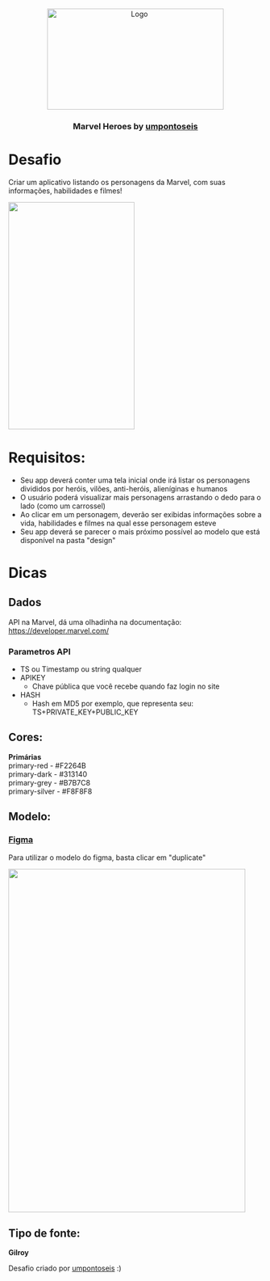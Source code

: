 <br />
<p align="center">
  <a href="https://umpontoseis.com/">
    <img src="https://i.imgur.com/SxSYlTq.png" alt="Logo" width="350" height="200">
  </a>

  <h3 align="center">Marvel Heroes by <a href="https://umpontoseis.com/">umpontoseis</a></h3>

# Desafio
Criar um aplicativo listando os personagens da Marvel, com suas informações, habilidades e filmes!

<img src="https://trello-attachments.s3.amazonaws.com/590fa896d2d25e50583de620/299x577/cff82f8326776d7757234d3383f5021f/marvel.gif" width="250" height="450">

# Requisitos:
- Seu app deverá conter uma tela inicial onde irá listar os personagens divididos por heróis, vilões, anti-heróis, alieníginas e humanos<br>
- O usuário poderá visualizar mais personagens arrastando o dedo para o lado (como um carrossel)<br>
- Ao clicar em um personagem, deverão ser exibidas informações sobre a vida, habilidades e filmes na qual esse personagem esteve<br>
- Seu app deverá se parecer o mais próximo possível ao modelo que está disponível na pasta "design"<br>

# Dicas
## Dados
API na Marvel, dá uma olhadinha na documentação: https://developer.marvel.com/

### Parametros API
- TS ou Timestamp ou string qualquer
- APIKEY
  - Chave pública que você recebe quando faz login no site  
- HASH 
  - Hash em MD5 por exemplo, que representa seu: TS+PRIVATE_KEY+PUBLIC_KEY 
## Cores:
<b>Primárias</b></br>
primary-red - #F2264B</br>
primary-dark - #313140</br>
primary-grey - #B7B7C8</br>
primary-silver - #F8F8F8</br>

## Modelo:
### [Figma](https://www.figma.com/community/file/849367817302905364)<br>
Para utilizar o modelo do figma, basta clicar em "duplicate"

<img src="https://i.imgur.com/YnHlQUE.png" width="470" height="680">

## Tipo de fonte:
<b>Gilroy</b><br>

Desafio criado por  <a href="https://umpontoseis.com/">umpontoseis</a> :)

